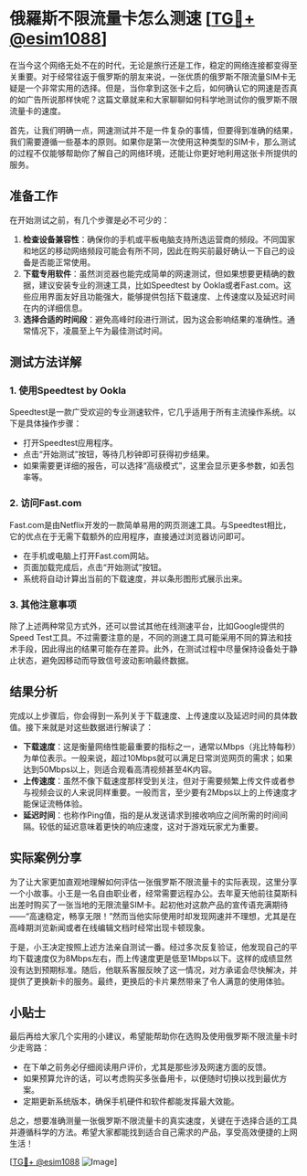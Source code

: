 # 俄羅斯不限流量卡怎么测速 [[TG💪+ @esim1088](https://t.me/s/esim1088)]

在当今这个网络无处不在的时代，无论是旅行还是工作，稳定的网络连接都变得至关重要。对于经常往返于俄罗斯的朋友来说，一张优质的俄罗斯不限流量SIM卡无疑是一个非常实用的选择。但是，当你拿到这张卡之后，如何确认它的网速是否真的如广告所说那样快呢？这篇文章就来和大家聊聊如何科学地测试你的俄罗斯不限流量卡的速度。

首先，让我们明确一点，网速测试并不是一件复杂的事情，但要得到准确的结果，我们需要遵循一些基本的原则。如果你是第一次使用这种类型的SIM卡，那么测试的过程不仅能够帮助你了解自己的网络环境，还能让你更好地利用这张卡所提供的服务。

## 准备工作

在开始测试之前，有几个步骤是必不可少的：

1. **检查设备兼容性**：确保你的手机或平板电脑支持所选运营商的频段。不同国家和地区的移动网络频段可能会有所不同，因此在购买前最好确认一下自己的设备是否能正常使用。
2. **下载专用软件**：虽然浏览器也能完成简单的网速测试，但如果想要更精确的数据，建议安装专业的测速工具，比如Speedtest by Ookla或者Fast.com。这些应用界面友好且功能强大，能够提供包括下载速度、上传速度以及延迟时间在内的详细信息。
3. **选择合适的时间段**：避免高峰时段进行测试，因为这会影响结果的准确性。通常情况下，凌晨至上午为最佳测试时间。

## 测试方法详解

### 1. 使用Speedtest by Ookla

Speedtest是一款广受欢迎的专业测速软件，它几乎适用于所有主流操作系统。以下是具体操作步骤：

- 打开Speedtest应用程序。
- 点击“开始测试”按钮，等待几秒钟即可获得初步结果。
- 如果需要更详细的报告，可以选择“高级模式”，这里会显示更多参数，如丢包率等。

### 2. 访问Fast.com

Fast.com是由Netflix开发的一款简单易用的网页测速工具。与Speedtest相比，它的优点在于无需下载额外的应用程序，直接通过浏览器访问即可。

- 在手机或电脑上打开Fast.com网站。
- 页面加载完成后，点击“开始测试”按钮。
- 系统将自动计算出当前的下载速度，并以条形图形式展示出来。

### 3. 其他注意事项

除了上述两种常见方式外，还可以尝试其他在线测速平台，比如Google提供的Speed Test工具。不过需要注意的是，不同的测速工具可能采用不同的算法和技术手段，因此得出的结果可能存在差异。此外，在测试过程中尽量保持设备处于静止状态，避免因移动而导致信号波动影响最终数据。

## 结果分析

完成以上步骤后，你会得到一系列关于下载速度、上传速度以及延迟时间的具体数值。接下来就是对这些数据进行解读了：

- **下载速度**：这是衡量网络性能最重要的指标之一，通常以Mbps（兆比特每秒）为单位表示。一般来说，超过10Mbps就可以满足日常浏览网页的需求；如果达到50Mbps以上，则适合观看高清视频甚至4K内容。
- **上传速度**：虽然不像下载速度那样受到关注，但对于需要频繁上传文件或者参与视频会议的人来说同样重要。一般而言，至少要有2Mbps以上的上传速度才能保证流畅体验。
- **延迟时间**：也称作Ping值，指的是从发送请求到接收响应之间所需的时间间隔。较低的延迟意味着更快的响应速度，这对于游戏玩家尤为重要。

## 实际案例分享

为了让大家更加直观地理解如何评估一张俄罗斯不限流量卡的实际表现，这里分享一个小故事。小王是一名自由职业者，经常需要远程办公。去年夏天他前往莫斯科出差时购买了一张当地的无限流量SIM卡。起初他对这款产品的宣传语充满期待——“高速稳定，畅享无限！”然而当他实际使用时却发现网速并不理想，尤其是在高峰期浏览新闻或者在线编辑文档时经常出现卡顿现象。

于是，小王决定按照上述方法亲自测试一番。经过多次反复验证，他发现自己的平均下载速度仅为8Mbps左右，而上传速度更是低至1Mbps以下。这样的成绩显然没有达到预期标准。随后，他联系客服反映了这一情况，对方承诺会尽快解决，并提供了更换新卡的服务。最终，更换后的卡片果然带来了令人满意的使用体验。

## 小贴士

最后再给大家几个实用的小建议，希望能帮助你在选购及使用俄罗斯不限流量卡时少走弯路：

- 在下单之前务必仔细阅读用户评价，尤其是那些涉及网速方面的反馈。
- 如果预算允许的话，可以考虑购买多张备用卡，以便随时切换以找到最优方案。
- 定期更新系统版本，确保手机硬件和软件都能发挥最大效能。

总之，想要准确测量一张俄罗斯不限流量卡的真实速度，关键在于选择合适的工具并遵循科学的方法。希望大家都能找到适合自己需求的产品，享受高效便捷的上网生活！

[[TG💪+ @esim1088](https://t.me/s/esim1088) ![Image](https://i.postimg.cc/4NQfJmqS/Snipaste-2025-05-13-00-14-12.png)]
